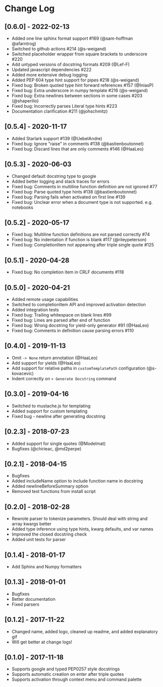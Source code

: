 # Change Log

## [0.6.0] - 2022-02-13

-   Added one line sphinx format support #169 (@sam-hoffman @afarntrog)
-   Switched to github actions #214 (@s-weigand)
-   Switched placeholder wrapper from square brackets to underscore #220
-   Add untyped versions of docstring formats #209 (@Lef-F)
-   Updated javascript dependencies #222
-   Added more extensive debug logging
-   Added PEP 604 type hint support for pipes #218 (@s-weigand)
-   Fixed bug: Broken quoted type hint forward references #157 (@IniasP)
-   Fixed bug: Extra underscore in numpy template #216 (@s-weigand)
-   Fixed bug: Extra newlines between sections in some cases #203 (@shaperilio)
-   Fixed bug: Incorrectly parses Literal type hints #223
-   Documentation clarification #211 (@johschmitz)

## [0.5.4] - 2020-11-17

-   Added Starlark support #139 (@UebelAndre)
-   Fixed bug: Ignore "raise" in comments #138 (@bastienboutonnet)
-   Fixed bug: Discard lines that are only comments #146 (@HaaLeo)

## [0.5.3] - 2020-06-03

-   Changed default docstring type to google
-   Added better logging and stack traces for errors
-   Fixed bug: Comments in multiline function definition are not ignored #77
-   Fixed bug: Parse quoted type hints #138 (@bastienboutonnet)
-   Fixed bug: Parsing fails when activated on first line #139
-   Fixed bug: Unclear error when a document type is not supported. e.g. notebooks

## [0.5.2] - 2020-05-17

-   Fixed bug: Multiline function definitions are not parsed correctly #74
-   Fixed bug: No indentation if function is blank #117 (@rileypeterson)
-   Fixed bug: CompletionItem not appearing after triple single quote #125

## [0.5.1] - 2020-04-28

-   Fixed bug: No completion item in CRLF documents #118

## [0.5.0] - 2020-04-21

-   Added remote usage capabilities
-   Switched to completionItem API and improved activation detection
-   Added integration tests
-   Fixed bug: Trailing whitespace on blank lines #99
-   Fixed bug: Lines are parsed after end of function
-   Fixed bug: Wrong docstring for yield-only generator #91 (@HaaLeo)
-   Fixed bug: Comments in definition cause parsing errors #110

## [0.4.0] - 2019-11-13

-   Omit `-> None` return annotation (@HaaLeo)
-   Add support for yields (@HaaLeo)
-   Add support for relative paths in `customTemplatePath` configuration (@s-kovacevic)
-   Indent correctly on `> Generate Docstring` command

## [0.3.0] - 2019-04-16

-   Switched to mustache.js for templating
-   Added support for custom templating
-   Fixed bug - newline after generating docstring

## [0.2.3] - 2018-07-23

-   Added support for single quotes (@Modelmat)
-   Bugfixes (@chirieac, @md2perpe)

## [0.2.1] - 2018-04-15

-   Bugfixes
-   Added includeName option to include function name in docstring
-   Added newlineBeforeSummary option
-   Removed test functions from install script

## [0.2.0] - 2018-02-28

-   Rewrote parser to tokenize parameters. Should deal with string and array kwargs better
-   Added type inference using type hints, kwarg defaults, and var names
-   Improved the closed docstring check
-   Added unit tests for parser

## [0.1.4] - 2018-01-17

-   Add Sphinx and Numpy formatters

## [0.1.3] - 2018-01-01

-   Bugfixes
-   Better documentation
-   Fixed parsers

## [0.1.2] - 2017-11-22

-   Changed name, added logo, cleaned up readme, and added explanatory gif
-   Will get better at change logs!

## [0.1.0] - 2017-11-18

-   Supports google and typed PEP0257 style docstrings
-   Supports automatic creation on enter after triple quotes
-   Supports activation through context menu and command palette
